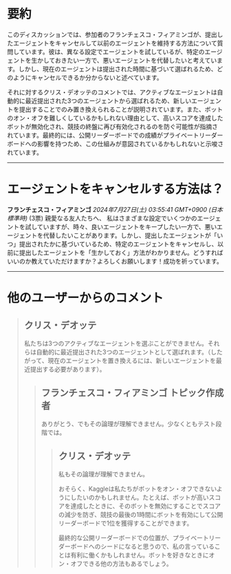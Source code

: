 # 要約 
このディスカッションでは、参加者のフランチェスコ・フィアミンゴが、提出したエージェントをキャンセルして以前のエージェントを維持する方法について質問しています。彼は、異なる設定でエージェントを試しているが、特定のエージェントを生かしておきたい一方で、悪いエージェントを代替したいと考えています。しかし、現在のエージェントは提出された時間に基づいて選ばれるため、どのようにキャンセルできるか分からないと述べています。

それに対するクリス・デオッテのコメントでは、アクティブなエージェントは自動的に最近提出された3つのエージェントから選ばれるため、新しいエージェントを提出することでのみ置き換えられることが説明されています。また、ボットのオン・オフを難しくしているかもしれない理由として、高いスコアを達成したボットが無効化され、競技の終盤に再び有効化されるのを防ぐ可能性が指摘されています。最終的には、公開リーダーボードでの成績がプライベートリーダーボードへの影響を持つため、この仕組みが意図されているかもしれないと示唆されています。

---
# エージェントをキャンセルする方法は？
**フランチェスコ・フィアミンゴ** *2024年7月27日(土) 03:55:41 GMT+0900 (日本標準時)* (3票)
親愛なる友人たちへ、
私はさまざまな設定でいくつかのエージェントを試していますが、時々、良いエージェントをキープしたい一方で、悪いエージェントを代替したいことがあります。しかし、提出したエージェントが「いつ」提出されたかに基づいているため、特定のエージェントをキャンセルし、以前に提出したエージェントを「生かしておく」方法がわかりません。どうすればいいのか教えていただけますか？よろしくお願いします！成功を祈っています。

---
# 他のユーザーからのコメント
> ## クリス・デオッテ
> 
> 私たちは3つのアクティブなエージェントを選ぶことができません。それらは自動的に最近提出された3つのエージェントとして選ばれます。（したがって、現在のエージェントを置き換えるには、新しいエージェントを最近提出する必要があります）。
> 
> > ## フランチェスコ・フィアミンゴ トピック作成者
> > 
> > ありがとう、でもその論理が理解できません。少なくともテスト段階では。
> > 
> > > ## クリス・デオッテ
> > > 
> > > 私もその論理が理解できません。
> > > 
> > > おそらく、Kaggleは私たちがボットをオン・オフできないようにしたいのかもしれません。たとえば、ボットが高いスコアを達成したときに、そのボットを無効にすることでスコアの減少を防ぎ、競技の最後の1時間にボットを有効にして公開リーダーボードで1位を獲得することができます。
> > > 
> > > 最終的な公開リーダーボードでの位置が、プライベートリーダーボードへのシードになると思うので、私の言っていることは有利に働くかもしれません。ボットを好きなときにオン・オフできる他の方法もあるでしょう。
